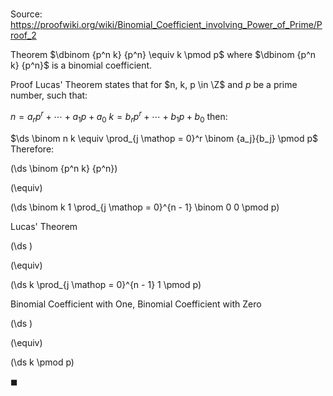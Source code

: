 # 

Source: https://proofwiki.org/wiki/Binomial_Coefficient_involving_Power_of_Prime/Proof_2

Theorem
$\dbinom {p^n k} {p^n} \equiv k \pmod p$
where $\dbinom {p^n k} {p^n}$ is a binomial coefficient.


Proof
Lucas' Theorem states that for $n, k, p \in \Z$ and $p$ be a prime number, such that:

$n = a_r p^r + \cdots + a_1 p + a_0$
$k = b_r p^r + \cdots + b_1 p + b_0$
then:

$\ds \binom n k \equiv \prod_{j \mathop = 0}^r \binom {a_j}{b_j} \pmod p$
Therefore:














\(\ds \binom {p^n k} {p^n}\)

\(\equiv\)







\(\ds \binom k 1 \prod_{j \mathop = 0}^{n - 1} \binom 0 0 \pmod p\)





Lucas' Theorem














\(\ds \)

\(\equiv\)







\(\ds k \prod_{j \mathop = 0}^{n - 1} 1 \pmod p\)





Binomial Coefficient with One, Binomial Coefficient with Zero














\(\ds \)

\(\equiv\)







\(\ds k \pmod p\)









$\blacksquare$





